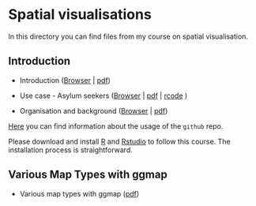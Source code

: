 Spatial visualisations
====================

In this directory you can find files from my course on spatial visualisation. 

Introduction
---------------------

- Introduction  ([Browser](https://github.com/Japhilko/GeoData/blob/master/2015/Introduction.md) |
[pdf](https://github.com/Japhilko/GeoData/blob/master/2015/Introduction.pdf))

- Use case - Asylum seekers ([Browser](https://github.com/Japhilko/GeoData/blob/master/2015/Asylum_seekers.md) |  [pdf](https://github.com/Japhilko/GeoData/blob/master/2015/Asylum_seekers.pdf) | [rcode](https://github.com/Japhilko/GeoData/blob/master/2015/rcode/SpatMA_AsylumSeekers.R) )

- Organisation and background ([Browser](https://github.com/Japhilko/GeoData/blob/master/2015/Organisation_and_background.md) |
[pdf](https://github.com/Japhilko/GeoData/blob/master/2015/Organisation_and_background.pdf))


[Here](https://github.com/Japhilko/GeoData/blob/master/2015/github.md) you can find information about the usage of the `github` repo.

Please download and install [R](https://cran.uni-muenster.de/) and [Rstudio](https://www.rstudio.com/products/rstudio/download/) to follow this course. The installation process is straightforward. 

Various Map Types with ggmap
---------------------

- Various map types with ggmap ([pdf](https://github.com/Japhilko/GeoData/raw/master/2015/MapTypes.pdf))

